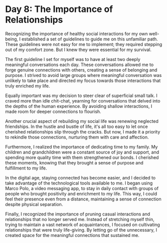 # Day 8: The Importance of Relationships

Recognizing the importance of healthy social interactions for my own well-being, I established a set of guidelines to
guide me on this unfamiliar path. These guidelines were not easy for me to implement; they required stepping out of my
comfort zone. But I knew they were essential for my survival.

The first guideline I set for myself was to have at least two deeply meaningful conversations each day. These
conversations allowed me to forge genuine connections with others, creating a sense of belonging and purpose. I strived
to avoid large groups where meaningful conversation was unlikely to take place and directed my focus towards those
interactions that truly enriched my life.

Equally important was my decision to steer clear of superficial small talk. I craved more than idle chit-chat, yearning
for conversations that delved into the depths of the human experience. By avoiding shallow interactions, I made room for
deeper connections to flourish.

Another crucial aspect of rebuilding my social life was renewing neglected friendships. In the hustle and bustle of
life, it's all too easy to let once cherished relationships slip through the cracks. But now, I made it a priority to
rekindle those connections, nurturing them with care and affection.

Furthermore, I realized the importance of dedicating time to my family. My children and grandchildren were a constant
source of joy and support, and spending more quality time with them strengthened our bonds. I cherished these moments,
knowing that they brought a sense of purpose and fulfillment to my life.

In the digital age, staying connected has become easier, and I decided to take advantage of the technological tools
available to me. I began using Marco Polo, a video messaging app, to stay in daily contact with groups of people who
brought positivity and enrichment to my life. This way, I could feel their presence even from a distance, maintaining a
sense of connection despite physical separation.

Finally, I recognized the importance of pruning casual interactions and relationships that no longer served me. Instead
of stretching myself thin, trying to maintain a vast network of acquaintances, I focused on cultivating relationships
that were truly life-giving. By letting go of the unnecessary, I created space for the meaningful connections that
sustained me.
